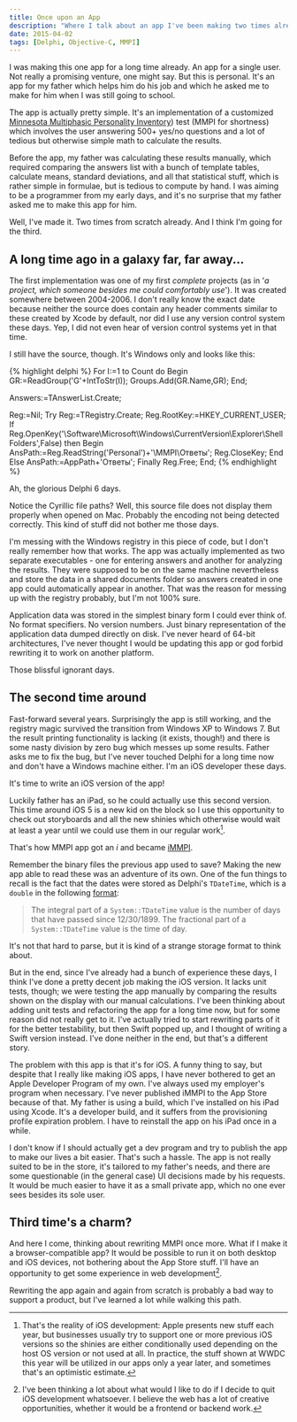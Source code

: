 ```yaml
---
title: Once upon an App
description: "Where I talk about an app I've been making two times already and I'm probably going for the third one."
date: 2015-04-02
tags: [Delphi, Objective-C, MMPI]
---
```

I was making this one app for a long time already. An app for a single user. Not really a promising venture, one might say. But this is personal. It's an app for my father which helps him do his job and which he asked me to make for him when I was still going to school.

The app is actually pretty simple. It's an implementation of a customized [Minnesota Multiphasic Personality Inventory](https://en.wikipedia.org/wiki/Minnesota_Multiphasic_Personality_Inventory)) test (MMPI for shortness) which involves the user answering 500+ yes/no questions and a lot of tedious but otherwise simple math to calculate the results.

Before the app, my father was calculating these results manually, which required comparing the answers list with a bunch of template tables, calculate means, standard deviations, and all that statistical stuff, which is rather simple in formulae, but is tedious to compute by hand. I was aiming to be a programmer from my early days, and it's no surprise that my father asked me to make this app for him.

Well, I've made it. Two times from scratch already. And I think I'm going for the third.
<!--more-->

A long time ago in a galaxy far, far away...
-------------------------------------------

The first implementation was one of my first *complete* projects (as in '*a project, which someone besides me could comfortably use*'). It was created somewhere between 2004-2006. I don't really know the exact date because neither the source does contain any header comments similar to these created by Xcode by default, nor did I use any version control system these days. Yep, I did not even hear of version control systems yet in that time.

I still have the source, though. It's Windows only and looks like this:

{% highlight delphi %}
For I:=1 to Count do
Begin
    GR:=ReadGroup('G'+IntToStr(I));
    Groups.Add(GR.Name,GR);
End;

Answers:=TAnswerList.Create;

Reg:=Nil;
Try
    Reg:=TRegistry.Create;
    Reg.RootKey:=HKEY_CURRENT_USER;
    If Reg.OpenKey('\Software\Microsoft\Windows\CurrentVersion\Explorer\Shell Folders',False) then
    Begin
        AnsPath:=Reg.ReadString('Personal')+'\MMPI\Ответы\';
        Reg.CloseKey;
    End
    Else
        AnsPath:=AppPath+'Ответы\';
Finally
   Reg.Free;
End;
{% endhighlight %}

Ah, the glorious Delphi 6 days.

Notice the Cyrillic file paths? Well, this source file does not display them properly when opened on Mac. Probably the encoding not being detected correctly. This kind of stuff did not bother me those days.

I'm messing with the Windows registry in this piece of code, but I don't really remember how that works. The app was actually implemented as two separate executables - one for entering answers and another for analyzing the results. They were supposed to be on the same machine nevertheless and store the data in a shared documents folder so answers created in one app could automatically appear in another. That was the reason for messing up with the registry probably, but I'm not 100% sure.

Application data was stored in the simplest binary form I could ever think of. No format specifiers. No version numbers. Just binary representation of the application data dumped directly on disk. I've never heard of 64-bit architectures, I've never thought I would be updating this app or god forbid rewriting it to work on another platform.

Those blissful ignorant days.

The second time around
----------------------

Fast-forward several years. Surprisingly the app is still working, and the registry magic survived the transition from Windows XP to Windows 7. But the result printing functionality is lacking (it exists, though!) and there is some nasty division by zero bug which messes up some results. Father asks me to fix the bug, but I've never touched Delphi for a long time now and don't have a Windows machine either. I'm an iOS developer these days.

It's time to write an iOS version of the app!

Luckily father has an iPad, so he could actually use this second version. This time around iOS 5 is a new kid on the block so I use this opportunity to check out storyboards and all the new shinies which otherwise would wait at least a year until we could use them in our regular work[^1].

[^1]: That's the reality of iOS development: Apple presents new stuff each year, but businesses usually try to support one or more previous iOS versions so the shinies are either conditionally used depending on the host OS version or not used at all. In practice, the stuff shown at WWDC this year will be utilized in our apps only a year later, and sometimes that's an optimistic estimate.

That's how MMPI app got an *i* and became [iMMPI](https://github.com/wanderwaltz/iMMPI).

Remember the binary files the previous app used to save? Making the new app able to read these was an adventure of its own. One of the fun things to recall is the fact that the dates were stored as Delphi's `TDateTime`, which is a `double` in the following [format](http://docs.embarcadero.com/products/rad_studio/delphiAndcpp2009/HelpUpdate2/EN/html/delphivclwin32/System__TDateTime.html):

>The integral part of a `System::TDateTime` value is the number of days that have passed since 12/30/1899. The fractional part of a `System::TDateTime` value is the time of day.

It's not that hard to parse, but it is kind of a strange storage format to think about.

But in the end, since I've already had a bunch of experience these days, I think I've done a pretty decent job making the iOS version. It lacks unit tests, though; we were testing the app manually by comparing the results shown on the display with our manual calculations. I've been thinking about adding unit tests and refactoring the app for a long time now, but for some reason did not really get to it. I've actually tried to start rewriting parts of it for the better testability, but then Swift popped up, and I thought of writing a Swift version instead. I've done neither in the end, but that's a different story.

The problem with this app is that it's for iOS. A funny thing to say, but despite that I really like making iOS apps, I have never bothered to get an Apple Developer Program of my own. I've always used my employer's program when necessary. I've never published iMMPI to the App Store because of that. My father is using a build, which I've installed on his iPad using Xcode. It's a developer build, and it suffers from the provisioning profile expiration problem. I have to reinstall the app on his iPad once in a while.

I don't know if I should actually get a dev program and try to publish the app to make our lives a bit easier. That's such a hassle. The app is not really suited to be in the store, it's tailored to my father's needs, and there are some questionable (in the general case) UI decisions made by his requests. It would be much easier to have it as a small private app, which no one ever sees besides its sole user.

Third time's a charm?
---------------------

And here I come, thinking about rewriting MMPI once more. What if I make it a browser-compatible app? It would be possible to run it on both desktop and iOS devices, not bothering about the App Store stuff. I'll have an opportunity to get some experience in web development[^2].

Rewriting the app again and again from scratch is probably a bad way to support a product, but I've learned a lot while walking this path.

[^2]: I've been thinking a lot about what would I like to do if I decide to quit iOS development whatsoever. I believe the web has a lot of creative opportunities, whether it would be a frontend or backend work.
